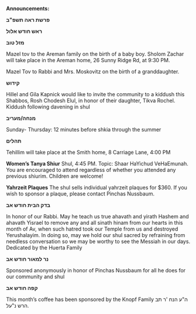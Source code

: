 **Announcements:**

**פרשת ראה תשפ"ב**

**ראש חודש אלול** 

**מזל טוב** 

Mazel tov to the Areman family on the birth of a baby boy. Sholom Zachar will take place in the Areman home, 26 Sunny Ridge Rd, at 9:30 PM. 

Mazel Tov to Rabbi and Mrs. Moskovitz on the birth of a granddaughter. 

**קידוש** 

Hillel and Gila Kapnick would like to invite the community to a kiddush this Shabbos, Rosh Chodesh Elul, in honor of their daughter, Tikva Rochel. Kiddush following davening in shul

**מנחה/מעריב** 

Sunday- Thursday: 12 minutes before shkia through the summer

**תהלים**

 Tehillim will take place at the Smith home, 8 Carriage Lane, 4:00 PM

**Women’s Tanya Shiur** Shul, 4:45 PM. Topic: Shaar HaYichud VeHaEmunah. You are encouraged to attend regardless of whether you attended any previous shiurim. Children are welcome!

**Yahrzeit Plaques** The shul sells individual yahrzeit plaques for $360. If you wish to sponsor a plaque, please contact Pinchas Nussbaum.

**בדק הבית חודש אב**

In honor of our Rabbi. May he teach us true ahavath and yirath Hashem and ahavath Yisrael to remove any and all sinath hinam from our hearts in this month of Av, when such hatred took our Temple from us and destroyed Yerushalayim. In doing so, may we hold our shul sacred by refraining from needless conversation so we may be worthy to see the Messiah in our days. Dedicated by the Huerta Family

**נר למאור חודש אב**

Sponsored anonymously in honor  of Pinchas Nussbaum for all he does for our community and shul

**קפה חודש אב**  

This month’s coffee has been sponsored by the Knopf Family  ה"ע הנח 'ר תב הרש נ"על. 
